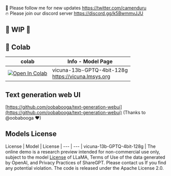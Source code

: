 🐣 Please follow me for new updates https://twitter.com/camenduru <br />
🔥 Please join our discord server https://discord.gg/k5BwmmvJJU

## 🚦 WIP 🚦

## 🦒 Colab
| colab | Info - Model Page
| --- | --- |
[![Open In Colab](https://colab.research.google.com/assets/colab-badge.svg)](https://colab.research.google.com/github/camenduru/text-generation-webui-colab/blob/main/vicuna-13b-GPTQ-4bit-128g.ipynb) | vicuna-13b-GPTQ-4bit-128g <br />https://vicuna.lmsys.org


## Text generation web UI
[https://github.com/oobabooga/text-generation-webui](https://github.com/oobabooga/text-generation-webui) (Thanks to @oobabooga ❤)

## Models License

License
| Model | License
| --- | --- |
vicuna-13b-GPTQ-4bit-128g | The online demo is a research preview intended for non-commercial use only, subject to the model [License](https://github.com/facebookresearch/llama/blob/main/MODEL_CARD.md) of LLaMA, Terms of Use of the data generated by OpenAI, and Privacy Practices of ShareGPT. Please contact us If you find any potential violation. The code is released under the Apache License 2.0.